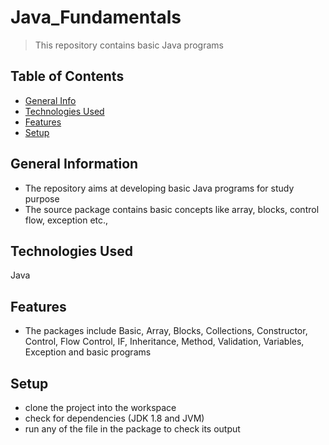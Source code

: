 # Java_Fundamentals
> This repository contains basic Java programs

## Table of Contents
* [General Info](#general-information)
* [Technologies Used](#technologies-used)
* [Features](#features)
* [Setup](#setup)


## General Information
- The repository aims at developing basic Java programs for study purpose
- The source package contains basic concepts like array, blocks, control flow, exception etc.,


## Technologies Used
Java


## Features
- The packages include Basic, Array, Blocks, Collections, Constructor, Control, Flow Control, IF, Inheritance, Method, Validation, Variables, Exception and basic programs

## Setup
- clone the project into the workspace
- check for dependencies (JDK 1.8 and JVM)
- run any of the file in the package to check its output
